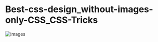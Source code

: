 # Best-css-design_without-images-only-CSS_CSS-Tricks
![images](https://user-images.githubusercontent.com/95895380/173180746-539f36cc-6a90-4a3a-bad5-9f3931cfcda8.png)
